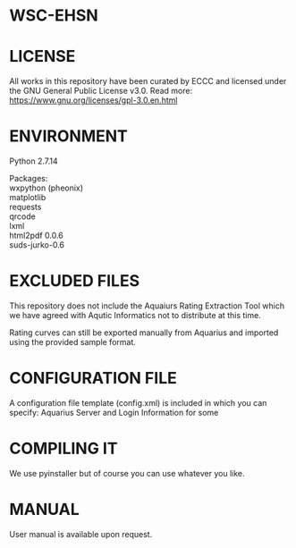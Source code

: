 # WSC-EHSN

# LICENSE

All works in this repository have been curated by ECCC and licensed under
the GNU General Public License v3.0. 
Read more: https://www.gnu.org/licenses/gpl-3.0.en.html

# ENVIRONMENT

Python 2.7.14

Packages:  
  	wxpython (pheonix)  
  	matplotlib  
  	requests  
  	qrcode  
  	lxml  
  	html2pdf 0.0.6  
	suds-jurko-0.6  


# EXCLUDED FILES
This repository does not include the Aquaiurs Rating Extraction Tool which we have agreed with Aqutic Informatics not to distribute at this time.  

Rating curves can still be exported manually from Aquarius and imported using the provided sample format.

# CONFIGURATION FILE
A configuration file template (config.xml) is included in which you can specify:
Aquarius Server and Login Information for some 

# COMPILING IT
We use pyinstaller but of course you can use whatever you like.

# MANUAL
User manual is available upon request.
